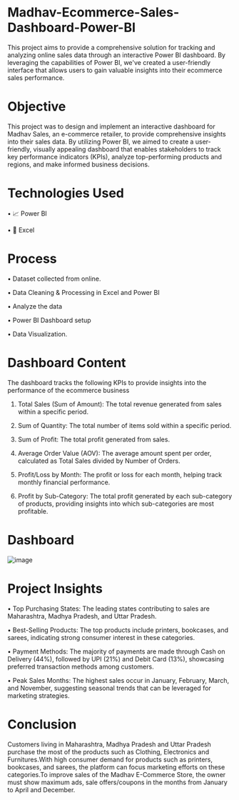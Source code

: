 # Madhav-Ecommerce-Sales-Dashboard-Power-BI

This project aims to provide a comprehensive solution for tracking and analyzing online sales data through an interactive Power BI dashboard. By leveraging the capabilities of Power BI, we've created a user-friendly interface that allows users to gain valuable insights into their ecommerce sales performance.


# Objective

This project was to design and implement an interactive dashboard for Madhav Sales, an e-commerce retailer, to provide comprehensive insights into their sales data. By utilizing Power BI, we aimed to create a user-friendly, visually appealing dashboard that enables stakeholders to track key performance indicators (KPIs), analyze top-performing products and regions, and make informed business decisions.


# Technologies Used

• 📈 Power BI

• 🔢 Excel


# Process

• Dataset collected from online.

• Data Cleaning & Processing in Excel and Power BI

• Analyze the data

• Power BI Dashboard setup

• Data Visualization.


# Dashboard Content 

The dashboard tracks the following KPIs to provide insights into the performance of the ecommerce business

1.	Total Sales (Sum of Amount): The total revenue generated from sales within a specific period.

2.	Sum of Quantity: The total number of items sold within a specific period.
   
3.	Sum of Profit: The total profit generated from sales.

4.	Average Order Value (AOV): The average amount spent per order, calculated as Total Sales divided by Number of Orders.
   
5.	Profit/Loss by Month: The profit or loss for each month, helping track monthly financial performance.
   
6.	Profit by Sub-Category: The total profit generated by each sub-category of products, providing insights into which sub-categories are most profitable.


# Dashboard

![image](https://github.com/user-attachments/assets/63f9110d-dbcb-4bab-8d30-16de4a54ea17)


# Project Insights

•	Top Purchasing States: The leading states contributing to sales are Maharashtra, Madhya Pradesh, and Uttar Pradesh.

•	Best-Selling Products: The top products include printers, bookcases, and sarees, indicating strong consumer interest in these categories.

•	Payment Methods: The majority of payments are made through Cash on Delivery (44%), followed by UPI (21%) and Debit Card (13%), showcasing 
   preferred transaction methods among customers.

•	Peak Sales Months: The highest sales occur in January, February, March, and November, suggesting seasonal trends that can be leveraged for 
   marketing strategies.


# Conclusion

Customers living in Maharashtra, Madhya Pradesh and Uttar Pradesh purchase the most of the products such as Clothing, Electronics and Furnitures.With high consumer demand for products such as printers, bookcases, and sarees, the platform can focus marketing efforts on these categories.To improve sales of the Madhav E-Commerce Store, the owner must show maximum ads, sale offers/coupons in the months from January to April and December.




